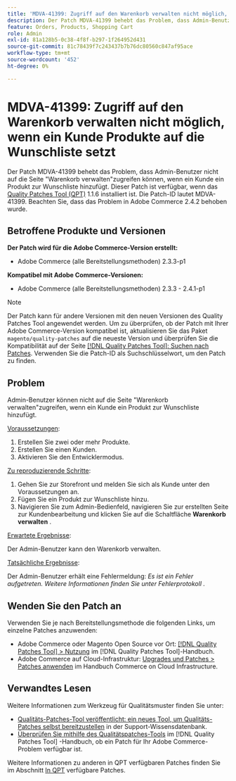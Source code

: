 ```yaml
---
title: 'MDVA-41399: Zugriff auf den Warenkorb verwalten nicht möglich, wenn ein Kunde Produkte auf die Wunschliste setzt'
description: Der Patch MDVA-41399 behebt das Problem, dass Admin-Benutzer nicht auf die Seite "Warenkorb verwalten"zugreifen können, wenn ein Kunde ein Produkt zur Wunschliste hinzufügt. Dieser Patch ist verfügbar, wenn das [Quality Patches Tool (QPT)](https://experienceleague.adobe.com/en/docs/commerce-knowledge-base/kb/announcements/commerce-announcements/magento-quality-patches-released-new-tool-to-self-serve-quality-patches) 1.1.6 installiert ist. Die Patch-ID lautet MDVA-41399. Beachten Sie, dass das Problem in Adobe Commerce 2.4.2 behoben wurde.
feature: Orders, Products, Shopping Cart
role: Admin
exl-id: 81a128b5-0c38-4f8f-b297-1f264952d431
source-git-commit: 81c78439f7c243437b7b76dc80560c847af95ace
workflow-type: tm+mt
source-wordcount: '452'
ht-degree: 0%

---
```


# MDVA-41399: Zugriff auf den Warenkorb verwalten nicht möglich, wenn ein Kunde Produkte auf die Wunschliste setzt

Der Patch MDVA-41399 behebt das Problem, dass Admin-Benutzer nicht auf die Seite &quot;Warenkorb verwalten&quot;zugreifen können, wenn ein Kunde ein Produkt zur Wunschliste hinzufügt. Dieser Patch ist verfügbar, wenn das [Quality Patches Tool (QPT)](https://experienceleague.adobe.com/en/docs/commerce-knowledge-base/kb/announcements/commerce-announcements/magento-quality-patches-released-new-tool-to-self-serve-quality-patches) 1.1.6 installiert ist. Die Patch-ID lautet MDVA-41399. Beachten Sie, dass das Problem in Adobe Commerce 2.4.2 behoben wurde.

## Betroffene Produkte und Versionen

**Der Patch wird für die Adobe Commerce-Version erstellt:**

* Adobe Commerce (alle Bereitstellungsmethoden) 2.3.3-p1

**Kompatibel mit Adobe Commerce-Versionen:**

* Adobe Commerce (alle Bereitstellungsmethoden) 2.3.3 - 2.4.1-p1

>[!NOTE]
>
>Der Patch kann für andere Versionen mit den neuen Versionen des Quality Patches Tool angewendet werden. Um zu überprüfen, ob der Patch mit Ihrer Adobe Commerce-Version kompatibel ist, aktualisieren Sie das Paket `magento/quality-patches` auf die neueste Version und überprüfen Sie die Kompatibilität auf der Seite [[!DNL Quality Patches Tool]: Suchen nach Patches](https://experienceleague.adobe.com/en/docs/commerce-knowledge-base/kb/announcements/commerce-announcements/magento-quality-patches-released-new-tool-to-self-serve-quality-patches). Verwenden Sie die Patch-ID als Suchschlüsselwort, um den Patch zu finden.

## Problem

Admin-Benutzer können nicht auf die Seite &quot;Warenkorb verwalten&quot;zugreifen, wenn ein Kunde ein Produkt zur Wunschliste hinzufügt.

<u>Voraussetzungen</u>:

1. Erstellen Sie zwei oder mehr Produkte.
1. Erstellen Sie einen Kunden.
1. Aktivieren Sie den Entwicklermodus.

<u>Zu reproduzierende Schritte</u>:

1. Gehen Sie zur Storefront und melden Sie sich als Kunde unter den Voraussetzungen an.
1. Fügen Sie ein Produkt zur Wunschliste hinzu.
1. Navigieren Sie zum Admin-Bedienfeld, navigieren Sie zur erstellten Seite zur Kundenbearbeitung und klicken Sie auf die Schaltfläche **Warenkorb verwalten** .

<u>Erwartete Ergebnisse</u>:

Der Admin-Benutzer kann den Warenkorb verwalten.

<u>Tatsächliche Ergebnisse</u>:

Der Admin-Benutzer erhält eine Fehlermeldung: *Es ist ein Fehler aufgetreten. Weitere Informationen finden Sie unter Fehlerprotokoll .*

## Wenden Sie den Patch an

Verwenden Sie je nach Bereitstellungsmethode die folgenden Links, um einzelne Patches anzuwenden:

* Adobe Commerce oder Magento Open Source vor Ort: [[!DNL Quality Patches Tool] > Nutzung](/help/tools/quality-patches-tool/usage.md) im [!DNL Quality Patches Tool]-Handbuch.
* Adobe Commerce auf Cloud-Infrastruktur: [Upgrades und Patches > Patches anwenden](https://experienceleague.adobe.com/docs/commerce-cloud-service/user-guide/develop/upgrade/apply-patches.html) im Handbuch Commerce on Cloud Infrastructure.

## Verwandtes Lesen

Weitere Informationen zum Werkzeug für Qualitätsmuster finden Sie unter:

* [Qualitäts-Patches-Tool veröffentlicht: ein neues Tool, um Qualitäts-Patches selbst bereitzustellen](https://experienceleague.adobe.com/en/docs/commerce-knowledge-base/kb/announcements/commerce-announcements/magento-quality-patches-released-new-tool-to-self-serve-quality-patches) in der Support-Wissensdatenbank.
* [Überprüfen Sie mithilfe des Qualitätspatches-Tools](/help/tools/quality-patches-tool/patches-available-in-qpt/check-patch-for-magento-issue-with-magento-quality-patches.md) im [!DNL Quality Patches Tool] -Handbuch, ob ein Patch für Ihr Adobe Commerce-Problem verfügbar ist.

Weitere Informationen zu anderen in QPT verfügbaren Patches finden Sie im Abschnitt [In QPT](https://support.magento.com/hc/en-us/sections/360010506631-Patches-available-in-MQP-tool-) verfügbare Patches.
